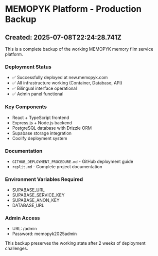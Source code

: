 # MEMOPYK Platform - Production Backup
## Created: 2025-07-08T22:24:28.741Z

This is a complete backup of the working MEMOPYK memory film service platform.

### Deployment Status
- ✅ Successfully deployed at new.memopyk.com
- ✅ All infrastructure working (Container, Database, API)
- ✅ Bilingual interface operational
- ✅ Admin panel functional

### Key Components
- React + TypeScript frontend
- Express.js + Node.js backend  
- PostgreSQL database with Drizzle ORM
- Supabase storage integration
- Coolify deployment system

### Documentation
- `GITHUB_DEPLOYMENT_PROCEDURE.md` - GitHub deployment guide
- `replit.md` - Complete project documentation

### Environment Variables Required
- SUPABASE_URL
- SUPABASE_SERVICE_KEY
- SUPABASE_ANON_KEY
- DATABASE_URL

### Admin Access
- URL: /admin
- Password: memopyk2025admin

This backup preserves the working state after 2 weeks of deployment challenges.

